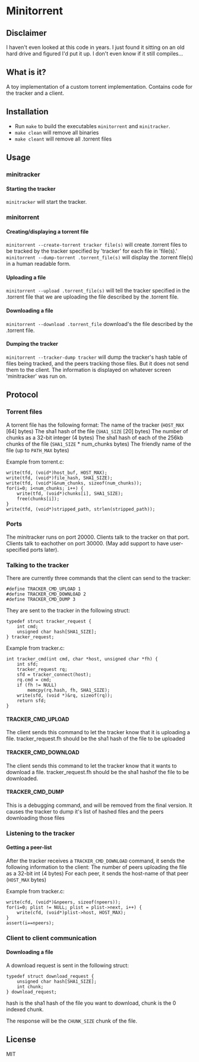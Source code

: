 # Minitorrent

## Disclaimer

I haven't even looked at this code in years. I just found it sitting
on an old hard drive and figured I'd put it up. I don't even know if
it still compiles...

## What is it?

A toy implementation of a custom torrent implementation. Contains code
for the tracker and a client.

## Installation

- Run `make` to build the executables `minitorrent` and `minitracker`.
- `make clean` will remove all binaries
- `make cleant` will remove all .torrent files

## Usage

### minitracker

#### Starting the tracker

`minitracker` will start the tracker.

### minitorrent 

#### Creating/displaying a torrent file

`minitorrent --create-torrent tracker file(s)` will create .torrent
files to be tracked by the tracker specified by 'tracker' for each
file in 'file(s).' `minitorrent --dump-torrent .torrent_file(s)` will
display the .torrent file(s) in a human readable form.

#### Uploading a file

`minitorrent --upload .torrent_file(s)` will tell the tracker specified
in the .torrent file that we are uploading the file described by the
.torrent file.

#### Downloading a file

`minitorrent --download .torrent_file` download's the file described
by the .torrent file.

#### Dumping the tracker

`minitorrent --tracker-dump tracker` will dump the tracker's hash
table of files being tracked, and the peers tracking those files.
But it does not send them to the client. The information is displayed
on whatever screen 'minitracker' was run on.

## Protocol

### Torrent files

A torrent file has the following format:
The name of the tracker (`HOST_MAX` [64] bytes)
The sha1 hash of the file (`SHA1_SIZE` [20] bytes)
The number of chunks as a 32-bit integer (4 bytes) 
The sha1 hash of each of the 256kb chunks of the file 
(`SHA1_SIZE` * num_chunks bytes)
The friendly name of the file (up to `PATH_MAX` bytes)

Example from torrent.c:
    
    write(tfd, (void*)host_buf, HOST_MAX);
    write(tfd, (void*)file_hash, SHA1_SIZE);
    write(tfd, (void*)&num_chunks, sizeof(num_chunks)); 
    for(i=0; i<num_chunks; i++) {
        write(tfd, (void*)chunks[i], SHA1_SIZE);
        free(chunks[i]);
    }
    write(tfd, (void*)stripped_path, strlen(stripped_path));
    
### Ports 

The minitracker runs on port 20000. Clients talk to the tracker on that
port. Clients talk to eachother on port 30000. (May add support to have 
user-specified ports later).

### Talking to the tracker

There are currently three commands that the client can send to the
tracker:

    #define TRACKER_CMD_UPLOAD 1
    #define TRACKER_CMD_DOWNLOAD 2
    #define TRACKER_CMD_DUMP 3

They are sent to the tracker in the following struct:

    typedef struct tracker_request {
        int cmd;
        unsigned char hash[SHA1_SIZE];
    } tracker_request;

Example from tracker.c: 

    int tracker_cmd(int cmd, char *host, unsigned char *fh) {
        int sfd;
        tracker_request rq;
        sfd = tracker_connect(host);
        rq.cmd = cmd;
        if (fh != NULL)
            memcpy(rq.hash, fh, SHA1_SIZE);
        write(sfd, (void *)&rq, sizeof(rq));
        return sfd;
    }
    
#### TRACKER_CMD_UPLOAD

The client sends this command to let the tracker know that it
is uploading a file. tracker_request.fh should be the sha1 hash
of the file to be uploaded

#### TRACKER_CMD_DOWNLOAD 

The client sends this command to let the tracker know that it
wants to download a file. tracker_request.fh should be the sha1
hashof the file to be downloaded.

#### TRACKER_CMD_DUMP 

This is a debugging command, and will be removed from the final
version. It causes the tracker to dump it's list of hashed files
and the peers downloading those files

### Listening to the tracker

#### Getting a peer-list

After the tracker receives a `TRACKER_CMD_DOWNLOAD` command, it sends
the following information to the client:
The number of peers uploading the file as a 32-bit int (4 bytes)
For each peer, it sends the host-name of that peer (`HOST_MAX` bytes)

Example from tracker.c:

    write(cfd, (void*)&npeers, sizeof(npeers));
    for(i=0; plist != NULL; plist = plist->next, i++) {
        write(cfd, (void*)plist->host, HOST_MAX);
    }
    assert(i==npeers);
    
### Client to client communication

#### Downloading a file

A download request is sent in the following struct:

    typedef struct download_request {
        unsigned char hash[SHA1_SIZE];
        int chunk;
    } download_request;

hash is the sha1 hash of the file you want to download,
chunk is the 0 indexed chunk.

The response will be the `CHUNK_SIZE` chunk of the file.

## License

MIT
